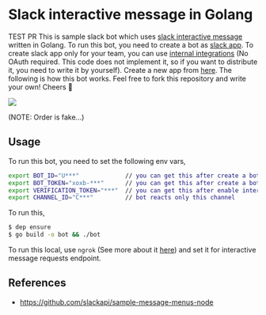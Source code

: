 # Slack interactive message in Golang
TEST PR
This is sample slack bot which uses [slack interactive message](https://api.slack.com/interactive-messages) written in Golang. To run this bot, you need to create a bot as [slack app](https://api.slack.com/slack-apps). To create slack app only for your team, you can use [internal integrations](https://api.slack.com/internal-integrations) (No OAuth required. This code does not implement it, so if you want to distribute it, you need to write it by yourself). Create a new app from [here](https://api.slack.com/apps). The following is how this bot works. Feel free to fork this repository and write your own! Cheers :beer:

![](/beerbot.gif)

(NOTE: Order is fake...)

## Usage

To run this bot, you need to set the following env vars,

```bash
export BOT_ID="U***"             // you can get this after create a bot user (via slack app management console)
export BOT_TOKEN="xoxb-***"      // you can get this after create a bot user (via slack app management console)
export VERIFICATION_TOKEN="***"  // you can get this after enable interactive message (via slack app management console)
export CHANNEL_ID="C***"         // bot reacts only this channel
```

To run this, 

```bash
$ dep ensure
$ go build -o bot && ./bot
```

To run this local, use `ngrok` (See more about it [here](https://api.slack.com/tutorials/tunneling-with-ngrok)) and set it for interactive message requests endpoint.

## References

- https://github.com/slackapi/sample-message-menus-node
